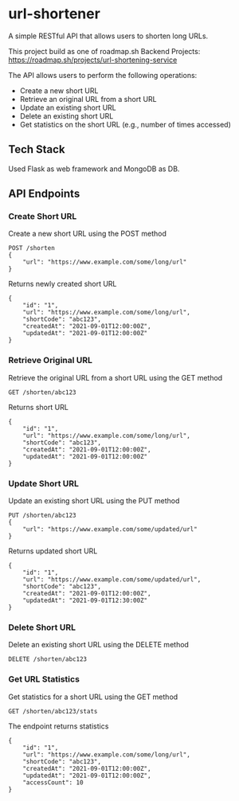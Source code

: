 # url-shortener

A simple RESTful API that allows users to shorten long URLs.  

This project build as one of roadmap.sh Backend Projects: https://roadmap.sh/projects/url-shortening-service

The API allows users to perform the following operations:
- Create a new short URL
- Retrieve an original URL from a short URL
- Update an existing short URL
- Delete an existing short URL
- Get statistics on the short URL (e.g., number of times accessed)

## Tech Stack

Used Flask as web framework and MongoDB as DB.

## API Endpoints

### Create Short URL
Create a new short URL using the POST method

    POST /shorten
    {
        "url": "https://www.example.com/some/long/url"
    }

Returns newly created short URL

    {
        "id": "1",
        "url": "https://www.example.com/some/long/url",
        "shortCode": "abc123",
        "createdAt": "2021-09-01T12:00:00Z",
        "updatedAt": "2021-09-01T12:00:00Z"
    }

### Retrieve Original URL

Retrieve the original URL from a short URL using the GET method

    GET /shorten/abc123

Returns short URL

    {
        "id": "1",
        "url": "https://www.example.com/some/long/url",
        "shortCode": "abc123",
        "createdAt": "2021-09-01T12:00:00Z",
        "updatedAt": "2021-09-01T12:00:00Z"
    }

### Update Short URL

Update an existing short URL using the PUT method

    PUT /shorten/abc123
    {
        "url": "https://www.example.com/some/updated/url"
    }

Returns updated short URL
    
    {
        "id": "1",
        "url": "https://www.example.com/some/updated/url",
        "shortCode": "abc123",
        "createdAt": "2021-09-01T12:00:00Z",
        "updatedAt": "2021-09-01T12:30:00Z"
    }

### Delete Short URL

Delete an existing short URL using the DELETE method

    DELETE /shorten/abc123

### Get URL Statistics

Get statistics for a short URL using the GET method

    GET /shorten/abc123/stats

The endpoint returns statistics

    {
        "id": "1",
        "url": "https://www.example.com/some/long/url",
        "shortCode": "abc123",
        "createdAt": "2021-09-01T12:00:00Z",
        "updatedAt": "2021-09-01T12:00:00Z",
        "accessCount": 10
    }